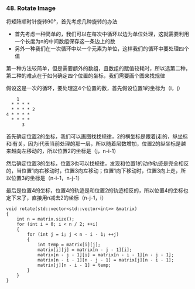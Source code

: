 ### 48. Rotate Image

将矩阵顺时针旋转90°，首先考虑几种旋转的办法
* 首先考虑一种简单的，我们可以在每次中循环以边为单位处理，这就需要利用一个长度为n的中间数组保存这一条边上的数
* 另外一种我们在一次循环中以一个元素为单位，这样我们的循环中要处理四个值

第一种方法较简单，但是需要额外的数组，且数组的赋值较耗时，所以选第二种，第二种的难点在于如何确定四个位置的坐标，我们需要画个图来找规律

假设这是一次的循环，要处理这4个位置的数，首先假设位置1的坐标为（i，j）
```
    1
  * * * *
  * * * * 2
4 * * * *
  * * * *
      3
```

首先确定位置2的坐标，我们可以画图找找规律，2的横坐标是跟着j走的，纵坐标和i有关，因为i代表当前处理的那一层，所以随着层数增加，位置2的纵坐标是越来越向左移动的，所以位置2的坐标是（j，n-i-1）

然后确定位置3的坐标，位置3也可以找规律，发现和位置1的动作轨迹是完全相反的，当位置1向右移动时，位置3向左移动；位置1向下移动时，位置3向上走，所以位置3的坐标是（n-i-1，n-j-1）

最后是位置4的坐标，位置4的轨迹是和位置2的轨迹相反的，所以位置4的坐标也定下来了，直接用n减去2的坐标（n-j-1，i）

```
void rotate(std::vector<std::vector<int>> &matrix)
{
    int n = matrix.size();
    for (int i = 0; i < n / 2; ++i)
    {
        for (int j = i; j < n - i - 1; ++j)
        {
            int temp = matrix[i][j];
            matrix[i][j] = matrix[n - j - 1][i];
            matrix[n - j - 1][i] = matrix[n - i - 1][n - j - 1];
            matrix[n - i - 1][n - j - 1] = matrix[j][n - i - 1];
            matrix[j][n - i - 1] = temp;
        }
    }
}
```
